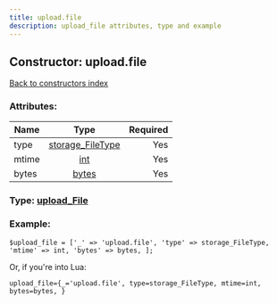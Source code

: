 ```yaml
---
title: upload.file
description: upload_file attributes, type and example
---
```

## Constructor: upload.file  
[Back to constructors index](index.md)



### Attributes:

| Name     |    Type       | Required |
|----------|:-------------:|---------:|
|type|[storage\_FileType](../types/storage_FileType.md) | Yes|
|mtime|[int](../types/int.md) | Yes|
|bytes|[bytes](../types/bytes.md) | Yes|



### Type: [upload\_File](../types/upload_File.md)


### Example:

```
$upload_file = ['_' => 'upload.file', 'type' => storage_FileType, 'mtime' => int, 'bytes' => bytes, ];
```  

Or, if you're into Lua:  


```
upload_file={_='upload.file', type=storage_FileType, mtime=int, bytes=bytes, }

```


